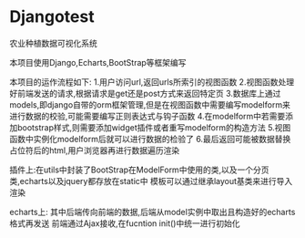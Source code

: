 # Djangotest
农业种植数据可视化系统

本项目使用Django,Echarts,BootStrap等框架编写

本项目的运作流程如下:
1.用户访问url,返回urls所索引的视图函数
2.视图函数处理好前端发送的请求,根据请求是get还是post方式来返回特定页
3.数据库上通过models,即django自带的orm框架管理,但是在视图函数中需要编写modelform来进行数据的校验,可能需要编写正则表达式与钩子函数
4.在modelform中若需要添加bootstrap样式,则需要添加widget插件或者重写modelform的构造方法
5.视图函数中实例化modelform后就可以进行数据的检验了
6.最后返回可能被数据替换占位符后的html,用户浏览器再进行数据遍历渲染

插件上:在utils中封装了BootStrap在ModelForm中使用的类,以及一个分页类,echarts以及jquery都存放在static中
模板可以通过继承layout基类来进行导入渲染

echarts上:
其中后端传向前端的数据,后端从model实例中取出且构造好的echarts格式再发送
前端通过Ajax接收,在fucntion init()中统一进行初始化

